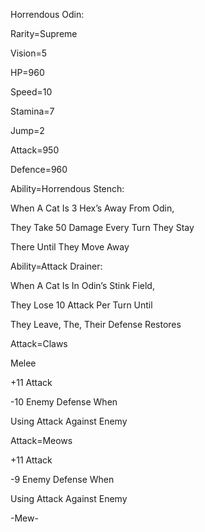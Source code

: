 Horrendous Odin:

Rarity=Supreme

Vision=5

HP=960

Speed=10

Stamina=7

Jump=2

Attack=950

Defence=960

Ability=Horrendous Stench:

When A Cat Is 3 Hex’s Away From Odin,

They Take 50 Damage Every Turn They Stay

There Until They Move Away

Ability=Attack Drainer:

When A Cat Is In Odin’s Stink Field,

They Lose 10 Attack Per Turn Until

They Leave, The, Their Defense Restores

Attack=Claws

Melee

+11 Attack

-10 Enemy Defense When 

Using Attack Against Enemy

Attack=Meows

+11 Attack

-9 Enemy Defense When

Using Attack Against Enemy

-Mew-

